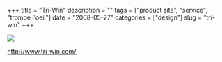 +++
title = "Tri-Win"
description = ""
tags = ["product site", "service", "trompe l'oeil"]
date = "2008-05-27"
categories = ["design"]
slug = "tri-win"
+++


 

  <div id="screens-thumbs" class="clearfix">
    <div class="txt-center" id="design-submission"><a href="http://www.tri-win.com/"><img id='bluga-thumbnail-1274' class='bluga-thumbnail large' src='//media.konigi.com/bluga/
wt483c00e694c4b_0.jpg'/></a></div>  
  </div>   
<p><a href="http://www.tri-win.com/">http://www.tri-win.com/</a></p>




